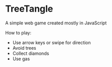 # TreeTangle
A simple web game created mostly in JavaScript

How to play:

- Use arrow keys or swipe for direction
- Avoid trees
- Collect diamonds
- Use gas
